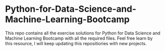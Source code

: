 # Python-for-Data-Science-and-Machine-Learning-Bootcamp

This repo contains all the exercise solutions for Python for Data Science and Machine Learning Bootcamp with all the required 
files. Feel free learn by this resource, I will keep updating this repositiories with new projects.
